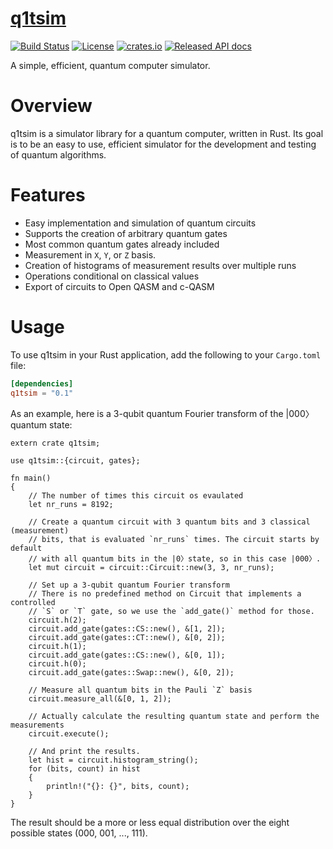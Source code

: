 # [q1tsim](https://github.com/Q1tBV/q1tsim/)

[![Build Status](https://travis-ci.org/Q1tBV/q1tsim.svg?branch=master)](https://travis-ci.org/Q1tBV/q1tsim)
[![License](https://img.shields.io/badge/License-Apache%202.0-blue.svg)](https://opensource.org/licenses/Apache-2.0)
[![crates.io](http://meritbadge.herokuapp.com/q1tsim)](https://crates.io/crates/q1tsim)
[![Released API docs](https://docs.rs/q1tsim/badge.svg)](https://docs.rs/q1tsim)

A simple, efficient, quantum computer simulator.

Overview
========

q1tsim is a simulator library for a quantum computer, written in Rust. Its goal
is to be an easy to use, efficient simulator for the development and testing of
quantum algorithms.

Features
========
* Easy implementation and simulation of quantum circuits
* Supports the creation of arbitrary quantum gates
* Most common quantum gates already included
* Measurement in `X`, `Y`, or `Z` basis.
* Creation of histograms of measurement results over multiple runs
* Operations conditional on classical values
* Export of circuits to Open QASM and c-QASM

Usage
=====
To use q1tsim in your Rust application, add the following to your `Cargo.toml` file:

```toml
[dependencies]
q1tsim = "0.1"
```

As an example, here is a 3-qubit quantum Fourier transform of the |000〉quantum
state:
```
extern crate q1tsim;

use q1tsim::{circuit, gates};

fn main()
{
    // The number of times this circuit os evaulated
    let nr_runs = 8192;

    // Create a quantum circuit with 3 quantum bits and 3 classical (measurement)
    // bits, that is evaluated `nr_runs` times. The circuit starts by default
    // with all quantum bits in the |0〉state, so in this case |000〉.
    let mut circuit = circuit::Circuit::new(3, 3, nr_runs);

    // Set up a 3-qubit quantum Fourier transform
    // There is no predefined method on Circuit that implements a controlled
    // `S` or `T` gate, so we use the `add_gate()` method for those.
    circuit.h(2);
    circuit.add_gate(gates::CS::new(), &[1, 2]);
    circuit.add_gate(gates::CT::new(), &[0, 2]);
    circuit.h(1);
    circuit.add_gate(gates::CS::new(), &[0, 1]);
    circuit.h(0);
    circuit.add_gate(gates::Swap::new(), &[0, 2]);

    // Measure all quantum bits in the Pauli `Z` basis
    circuit.measure_all(&[0, 1, 2]);

    // Actually calculate the resulting quantum state and perform the measurements
    circuit.execute();

    // And print the results.
    let hist = circuit.histogram_string();
    for (bits, count) in hist
    {
        println!("{}: {}", bits, count);
    }
}
```
The result should be a more or less equal distribution over the eight possible
states (000, 001, ..., 111).
